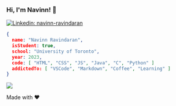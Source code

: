 ### Hi, I'm Navinn! :wave:
[![Linkedin: navinn-ravindaran](https://img.shields.io/badge/-Connect-blue?style=flat-square&logo=Linkedin&logoColor=white&link=https://www.linkedin.com/in/navinn-ravindaran/)](https://www.linkedin.com/in/navinn-ravindaran/)
```JSON
{
  name: "Navinn Ravindaran",
  isStudent: true,
  school: "University of Toronto",
  year: 2023,
  code: [ "HTML", "CSS", "JS", "Java", "C", "Python" ]
  addictedTo: [ "VSCode", "Markdown", "Coffee", "Learning" ]
}
```

![](https://external-content.duckduckgo.com/iu/?u=http%3A%2%2F38.media.tumblr.com%2Ffa7139d84f37f25a3179f1614415fd5c%2Ftumblr_ngcxbk7Y1U1s8i9ydo1_400.gif&f=1&nofb=1)  

Made with :heart: 
